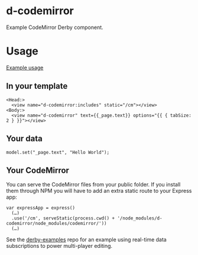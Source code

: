 d-codemirror
==================

Example CodeMirror Derby component.

# Usage
[Example usage](http://github.com/codeparty/derby-examples/tree/master/codemirror)

## In your template
```
<Head:>
  <view name="d-codemirror:includes" static="/cm"></view>
<Body:>
  <view name="d-codemirror" text={{_page.text}} options="{{ { tabSize: 2 } }}"></view>
```

## Your data
```
model.set("_page.text", "Hello World");
```

## Your CodeMirror

You can serve the CodeMirror files from your public folder. If you install them through NPM
you will have to add an extra static route to your Express app:

````
var expressApp = express()
  (…)
  .use('/cm', serveStatic(process.cwd() + '/node_modules/d-codemirror/node_modules/codemirror/'))
  (…)
````

See the [derby-examples](http://github.com/codeparty/derby-examples/tree/master/codemirror)
repo for an example using real-time data subscriptions to power multi-player editing.
